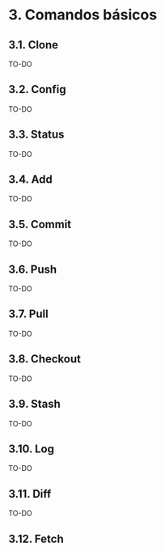 # 3. Comandos básicos

## 3.1. Clone

TO-DO

## 3.2. Config

TO-DO 

## 3.3. Status

TO-DO 

## 3.4. Add

TO-DO 

## 3.5. Commit

TO-DO 

## 3.6. Push

TO-DO 

## 3.7. Pull

TO-DO 

## 3.8. Checkout

TO-DO 

## 3.9. Stash

TO-DO

## 3.10. Log

TO-DO 

## 3.11. Diff

TO-DO 

## 3.12. Fetch